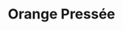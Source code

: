 ---
title: "Orange Pressée"
price: "5€"
description: "Jus d'orange frais pressé."
image: "/uploads/orange-pressee.jpg"
image_alt: "Orange Pressée"
---